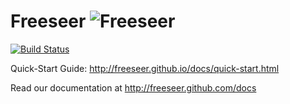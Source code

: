 Freeseer ![Freeseer](http://i.imgur.com/tqivk.png "Freeseer logo")
=========
[![Build Status](https://travis-ci.org/Freeseer/freeseer.png)](https://travis-ci.org/Freeseer/freeseer)

Quick-Start Guide: http://freeseer.github.io/docs/quick-start.html

Read our documentation at http://freeseer.github.com/docs
